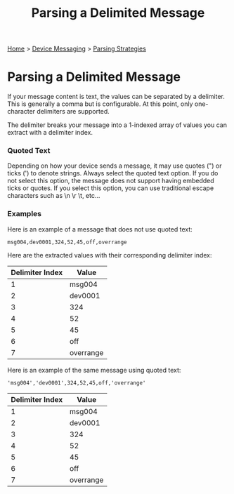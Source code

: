 ﻿---
title: Parsing a Delimited Message
keywords: parsers, delimited, csv, text, string, data, messaging, messages

created: 20170927
updated: 20170927
createdby: Kevin D. Wolf
updatedby: Kevin D. Wolf
---
[Home](../../Index.md) > [Device Messaging](../Index.md) > [Parsing Strategies](ParsingStrategies.md)

# Parsing a Delimited Message

If your message content is text, the values can be separated by a delimiter.  This is generally a comma but is configurable. At this point, only one-character delimiters are supported.

The delimiter breaks your message into a 1-indexed array of values you can extract with a delimiter index.

### Quoted Text

Depending on how your device sends a message, it may use quotes (") or ticks (') to denote strings.  Always select the quoted text option.  If you do not select this option, the message does not support having embedded ticks or quotes.  If you select this option, you can use traditional escape characters such as \n \r \t, etc...


### Examples
Here is an example of a message that does not use quoted text:

`msg004,dev0001,324,52,45,off,overrange`

Here are the extracted values with their corresponding delimiter index:

| Delimiter Index | Value      |
| --------------- | ---------- |
|               1 |  msg004    |
|               2 |  dev0001   |
|               3 |  324       |
|               4 |  52        |
|               5 |  45        |
|               6 |  off       |
|               7 |  overrange |


Here is an example of the same message using quoted text:

`'msg004','dev0001',324,52,45,off,'overrange'`

| Delimiter Index | Value      |
| --------------- | ---------- |
|               1 |  msg004    |
|               2 |  dev0001   |
|               3 |  324       |
|               4 |  52        |
|               5 |  45        |
|               6 |  off       |
|               7 |  overrange |


